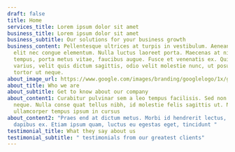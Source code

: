 ```yaml
---
draft: false
title: Home
services_title: Lorem ipsum dolor sit amet
business_title: Lorem ipsum dolor sit amet
business_subtitle: Our solutions for your business growth
business_content: Pellentesque ultrices at turpis in vestibulum. Aenean pretium
  elit nec congue elementum. Nulla luctus laoreet porta. Maecenas at nisi
  tempus, porta metus vitae, faucibus augue. Fusce et venenatis ex. Quisque
  varius, velit quis dictum sagittis, odio velit molestie nunc, ut posuere ante
  tortor ut neque.
about_image_url: https://www.google.com/images/branding/googlelogo/1x/googlelogo_color_272x92dp.png
about_title: Who we are
about_subtitle: Get to know about our company
about_content1: Curabitur pulvinar sem a leo tempus facilisis. Sed non sagittis
  neque. Nulla conse quat tellus nibh, id molestie felis sagittis ut. Nam
  ullamcorper tempus ipsum in cursus
about_content2: "Praes end at dictum metus. Morbi id hendrerit lectus, nec
  dapibus ex. Etiam ipsum quam, luctus eu egestas eget, tincidunt "
testimonial_title: What they say about us
testimonial_subtitle: " testimonials from our greatest clients"
---
```

